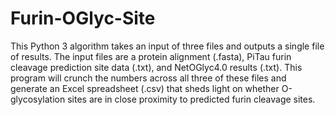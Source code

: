 # Furin-OGlyc-Site

This Python 3 algorithm takes an input of three files and outputs a single file of results. The input files are a protein alignment (.fasta), PiTau furin cleavage prediction site data (.txt), and NetOGlyc4.0 results (.txt). This program will crunch the numbers across all three of these files and generate an Excel spreadsheet (.csv) that sheds light on whether O-glycosylation sites are in close proximity to predicted furin cleavage sites.
